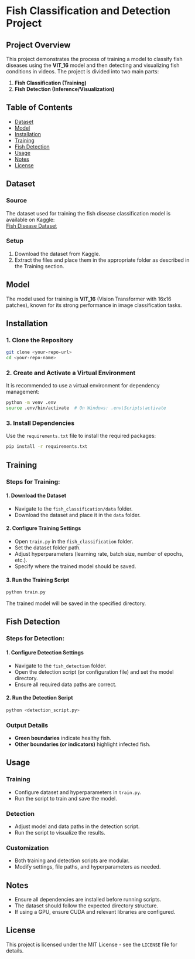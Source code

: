 # Fish Classification and Detection Project

## Project Overview

This project demonstrates the process of training a model to classify fish diseases using the **VIT_16** model and then detecting and visualizing fish conditions in videos. The project is divided into two main parts:

1. **Fish Classification (Training)**
2. **Fish Detection (Inference/Visualization)**

## Table of Contents

- [Dataset](#dataset)
- [Model](#model)
- [Installation](#installation)
- [Training](#training)
- [Fish Detection](#fish-detection)
- [Usage](#usage)
- [Notes](#notes)
- [License](#license)

## Dataset

### Source

The dataset used for training the fish disease classification model is available on Kaggle:  
[Fish Disease Dataset](https://www.kaggle.com/datasets/alaamahmoud2010/fish-disease)

### Setup

1. Download the dataset from Kaggle.
2. Extract the files and place them in the appropriate folder as described in the Training section.

## Model

The model used for training is **VIT_16** (Vision Transformer with 16x16 patches), known for its strong performance in image classification tasks.

## Installation

### 1. Clone the Repository

```bash
git clone <your-repo-url>
cd <your-repo-name>
```

### 2. Create and Activate a Virtual Environment

It is recommended to use a virtual environment for dependency management:

```bash
python -m venv .env
source .env/bin/activate  # On Windows: .env\Scripts\activate
```

### 3. Install Dependencies

Use the `requirements.txt` file to install the required packages:

```bash
pip install -r requirements.txt
```

## Training

### Steps for Training:

#### 1. Download the Dataset

- Navigate to the `fish_classification/data` folder.
- Download the dataset and place it in the `data` folder.

#### 2. Configure Training Settings

- Open `train.py` in the `fish_classification` folder.
- Set the dataset folder path.
- Adjust hyperparameters (learning rate, batch size, number of epochs, etc.).
- Specify where the trained model should be saved.

#### 3. Run the Training Script

```bash
python train.py
```

The trained model will be saved in the specified directory.

## Fish Detection

### Steps for Detection:

#### 1. Configure Detection Settings

- Navigate to the `fish_detection` folder.
- Open the detection script (or configuration file) and set the model directory.
- Ensure all required data paths are correct.

#### 2. Run the Detection Script

```bash
python <detection_script.py>
```

### Output Details

- **Green boundaries** indicate healthy fish.
- **Other boundaries (or indicators)** highlight infected fish.

## Usage

### Training

- Configure dataset and hyperparameters in `train.py`.
- Run the script to train and save the model.

### Detection

- Adjust model and data paths in the detection script.
- Run the script to visualize the results.

### Customization

- Both training and detection scripts are modular.
- Modify settings, file paths, and hyperparameters as needed.

## Notes

- Ensure all dependencies are installed before running scripts.
- The dataset should follow the expected directory structure.
- If using a GPU, ensure CUDA and relevant libraries are configured.

## License

This project is licensed under the MIT License - see the `LICENSE` file for details.

